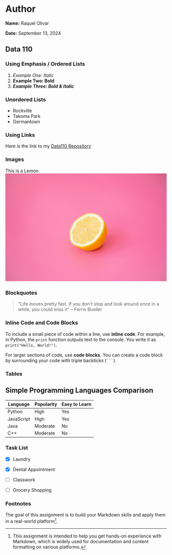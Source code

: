 # Author
**Name:** Raquel Olivar

**Date:** September 13, 2024

## Data 110    

### Using Emphasis / Ordered Lists
1. *Example One: Italic*
2. **Example Two: Bold**
3. ***Example Three: Bold & Italic***

### Unordered Lists 
- Rockville
- Takoma Park
- Germantown

### Using Links 
Here is the link to my [Data110 Repository](https://github.com/ddiaz63/Data110-32213](https://github.com/rvquel/Data110-22016))

### Images
This is a Lemon
![Lemon](dataset/alicja-gancarz-B-pIQ58-eus-unsplash.jpg)
 
### Blockquotes
> "Life moves pretty fast. If you don't stop and look around once in a while, you could miss it" – Ferris Bueller

### Inline Code and Code Blocks 
To include a small piece of code within a line, use **inline code**. For example, in Python, the `print` function outputs text to the console. You write it as `print("Hello, World!")`.

For larger sections of code, use **code blocks**. You can create a code block by surrounding your code with triple backticks (```` ``` ````). 

### Tables
## Simple Programming Languages Comparison

| Language   | Popularity | Easy to Learn |
|------------|------------|---------------|
| Python     | High       | Yes           |
| JavaScript | High       | Yes           |
| Java       | Moderate   | No            |
| C++        | Moderate   | No            |

### Task List
- [x] Laundry

- [x] Dental Appointment

- [ ] Classwork

- [ ] Grocery Shopping

### Footnotes
The goal of this assignment is to build your Markdown skills and apply them in a real-world platform[^1].

[^1]: This assignment is intended to help you get hands-on experience with Markdown, which is widely used for documentation and content formatting on various platforms.
